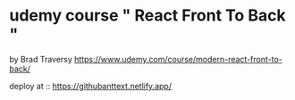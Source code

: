 # udemy course  " React Front To Back  " 
by Brad Traversy
https://www.udemy.com/course/modern-react-front-to-back/

deploy at :: https://githubanttext.netlify.app/
